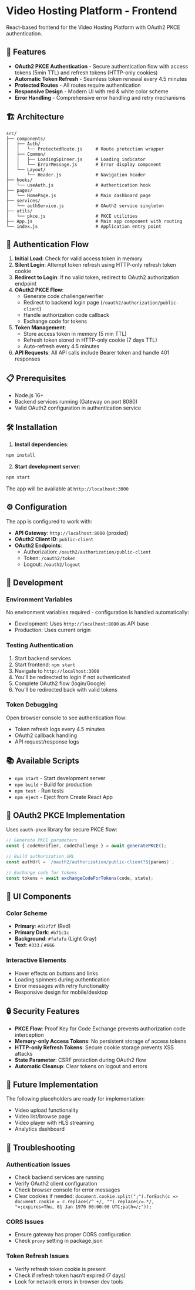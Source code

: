 # Video Hosting Platform - Frontend

React-based frontend for the Video Hosting Platform with OAuth2 PKCE authentication.

## 🚀 Features

- **OAuth2 PKCE Authentication** - Secure authentication flow with access tokens (5min TTL) and refresh tokens (HTTP-only cookies)
- **Automatic Token Refresh** - Seamless token renewal every 4.5 minutes
- **Protected Routes** - All routes require authentication
- **Responsive Design** - Modern UI with red & white color scheme
- **Error Handling** - Comprehensive error handling and retry mechanisms

## 🏗️ Architecture

```
src/
├── components/
│   ├── Auth/
│   │   └── ProtectedRoute.js     # Route protection wrapper
│   ├── Common/
│   │   ├── LoadingSpinner.js     # Loading indicator
│   │   └── ErrorMessage.js       # Error display component
│   └── Layout/
│       └── Header.js             # Navigation header
├── hooks/
│   └── useAuth.js                # Authentication hook
├── pages/
│   └── HomePage.js               # Main dashboard page
├── services/
│   └── authService.js            # OAuth2 service singleton
├── utils/
│   └── pkce.js                   # PKCE utilities
├── App.js                        # Main app component with routing
└── index.js                      # Application entry point
```

## 🔐 Authentication Flow

1. **Initial Load**: Check for valid access token in memory
2. **Silent Login**: Attempt token refresh using HTTP-only refresh token cookie
3. **Redirect to Login**: If no valid token, redirect to OAuth2 authorization endpoint
4. **OAuth2 PKCE Flow**: 
   - Generate code challenge/verifier
   - Redirect to backend login page (`/oauth2/authorization/public-client`)
   - Handle authorization code callback
   - Exchange code for tokens
5. **Token Management**:
   - Store access token in memory (5 min TTL)
   - Refresh token stored in HTTP-only cookie (7 days TTL)
   - Auto-refresh every 4.5 minutes
6. **API Requests**: All API calls include Bearer token and handle 401 responses

## 📋 Prerequisites

- Node.js 16+ 
- Backend services running (Gateway on port 8080)
- Valid OAuth2 configuration in authentication service

## 🛠️ Installation

1. **Install dependencies**:
```bash
npm install
```

2. **Start development server**:
```bash
npm start
```

The app will be available at `http://localhost:3000`

## ⚙️ Configuration

The app is configured to work with:
- **API Gateway**: `http://localhost:8080` (proxied)
- **OAuth2 Client ID**: `public-client`
- **OAuth2 Endpoints**:
  - Authorization: `/oauth2/authorization/public-client`
  - Token: `/oauth2/token`
  - Logout: `/oauth2/logout`

## 🔧 Development

### Environment Variables

No environment variables required - configuration is handled automatically:
- Development: Uses `http://localhost:8080` as API base
- Production: Uses current origin

### Testing Authentication

1. Start backend services
2. Start frontend: `npm start`
3. Navigate to `http://localhost:3000`
4. You'll be redirected to login if not authenticated
5. Complete OAuth2 flow (login/Google)
6. You'll be redirected back with valid tokens

### Token Debugging

Open browser console to see authentication flow:
- Token refresh logs every 4.5 minutes
- OAuth2 callback handling
- API request/response logs

## 📚 Available Scripts

- `npm start` - Start development server
- `npm build` - Build for production
- `npm test` - Run tests
- `npm eject` - Eject from Create React App

## 🔄 OAuth2 PKCE Implementation

Uses `oauth-pkce` library for secure PKCE flow:

```javascript
// Generate PKCE parameters
const { codeVerifier, codeChallenge } = await generatePKCE();

// Build authorization URL
const authUrl = `/oauth2/authorization/public-client?${params}`;

// Exchange code for tokens
const tokens = await exchangeCodeForTokens(code, state);
```

## 🎨 UI Components

### Color Scheme
- **Primary**: `#d32f2f` (Red)
- **Primary Dark**: `#b71c1c` 
- **Background**: `#fafafa` (Light Gray)
- **Text**: `#333` / `#666`

### Interactive Elements
- Hover effects on buttons and links
- Loading spinners during authentication
- Error messages with retry functionality
- Responsive design for mobile/desktop

## 🔒 Security Features

- **PKCE Flow**: Proof Key for Code Exchange prevents authorization code interception
- **Memory-only Access Tokens**: No persistent storage of access tokens
- **HTTP-only Refresh Tokens**: Secure cookie storage prevents XSS attacks
- **State Parameter**: CSRF protection during OAuth2 flow
- **Automatic Cleanup**: Clear tokens on logout and errors

## 🚧 Future Implementation

The following placeholders are ready for implementation:
- Video upload functionality
- Video list/browse page
- Video player with HLS streaming
- Analytics dashboard

## 🐛 Troubleshooting

### Authentication Issues
- Check backend services are running
- Verify OAuth2 client configuration
- Check browser console for error messages
- Clear cookies if needed: `document.cookie.split(";").forEach(c => document.cookie = c.replace(/^ +/, "").replace(/=.*/, "=;expires=Thu, 01 Jan 1970 00:00:00 UTC;path=/;"));`

### CORS Issues
- Ensure gateway has proper CORS configuration
- Check `proxy` setting in package.json

### Token Refresh Issues
- Verify refresh token cookie is present
- Check if refresh token hasn't expired (7 days)
- Look for network errors in browser dev tools 